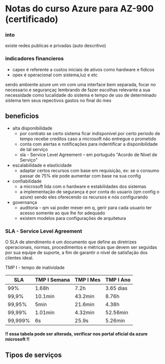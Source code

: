 # Notas do curso Azure para AZ-900 (certificado)

### into
existe redes publicas e privadas (auto descritivo)

### indicadores financieros
- capex é referente a custos iniciais de ativos como hardware e fidicos
- opex é operacional com sistema,luz e etc

sendo ambiente azure um vm com uma interface bem separada, focar no necessario e segurançaç lembrando de fazer escolhas relevante a sua necessidade como lucalidade do sistema e tempo de uso de determinado sistema tem seus repectivos gastos no final do mes

## beneficios
- alta disponibilidade
  - por contrato se certo sistema ficar indisponivel por certo periodo de tempo recebe creditos caso a microsoft não entregue o prometido
  - conta com alertas e notificações para indentificar a disponibilidade de tal serviço
  - sla - Service Level Agreement – em português "Acordo de Nível de Serviço"
- escalabilidade e elasticidade
  - adaptar certos recursos com base em requisição, ex: se o consumo passar de 75% ele pode aumentar com base na sua config
- confiabilidade
  - a microsoft lida com o hardware e estabilidades dos sistemas
  - a implementação de segurança é por conta do usuario (qm config o azure) sendo eles oferecendo os recursos e nós configurando 
- governança
  - auditoria - qm vai poder mexer em q, gerir para cada usuario ter acesso somente ao que lhe for adequado
  - existem modelos para configurações de arquitetura

### SLA - Service Level Agreement
O SLA de atendimento é um documento que define as diretrizes operacionais, normas, procedimentos e métricas que devem ser seguidas por sua equipe de suporte, a fim de garantir o nível de satisfação dos clientes ideal.


TMP I - tempo de inatividade

|SLA|TMP I Semana|TMP I Mes|TMP I Ano|
|---|---|---|---|
|99%|1.68h|7.2h|3.65 dias|
|99,9%|10.1min|43.2min|8.76h|
|99,95%|5min|21.6min|4.38h|
|99,99%|1.01min|4.32min|52.56min|
|99,999%|6s|25.9s|5.26min|

#### !! essa tabela pode ser alterada, verificar nos portal oficial da azure microsoft !!

## Tipos de serviços


